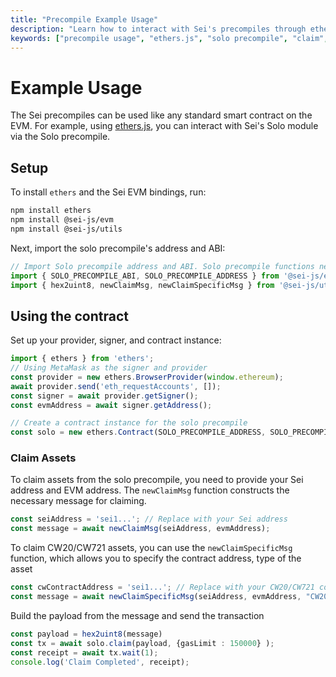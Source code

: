 ```yaml
---
title: "Precompile Example Usage"
description: "Learn how to interact with Sei's precompiles through ethers.js, including setup, claiming assets with solo precompile."
keywords: ["precompile usage", "ethers.js", "solo precompile", "claim", "sei contract interfaces"]
---
```



# Example Usage

The Sei precompiles can be used like any standard smart contract on the EVM. For
example, using [ethers.js](https://docs.ethers.org/v6/), you can interact with
Sei's Solo module via the Solo precompile.

## Setup

To install `ethers` and the Sei EVM bindings, run:

```bash copy
npm install ethers
npm install @sei-js/evm
npm install @sei-js/utils
```

Next, import the solo precompile's address and ABI:

```typescript copy
// Import Solo precompile address and ABI. Solo precompile functions newClaimMsg and newClaimSpecificMsg allows you to create the claim message assets
import { SOLO_PRECOMPILE_ABI, SOLO_PRECOMPILE_ADDRESS } from '@sei-js/evm';
import { hex2uint8, newClaimMsg, newClaimSpecificMsg } from '@sei-js/utils'; 

```

## Using the contract

Set up your provider, signer, and contract instance:

```typescript copy
import { ethers } from 'ethers';
// Using MetaMask as the signer and provider
const provider = new ethers.BrowserProvider(window.ethereum);
await provider.send('eth_requestAccounts', []);
const signer = await provider.getSigner();
const evmAddress = await signer.getAddress();

// Create a contract instance for the solo precompile
const solo = new ethers.Contract(SOLO_PRECOMPILE_ADDRESS, SOLO_PRECOMPILE_ABI, signer);
```

### Claim Assets
To claim assets from the solo precompile, you need to provide your Sei address and EVM address. The `newClaimMsg` function constructs the necessary message for claiming.
```typescript copy
const seiAddress = 'sei1...'; // Replace with your Sei address
const message = await newClaimMsg(seiAddress, evmAddress);
```
To claim CW20/CW721 assets, you can use the `newClaimSpecificMsg` function, which allows you to specify the contract address, type of the asset
```typescript copy 
const cwContractAddress = 'sei1...'; // Replace with your CW20/CW721 contract address
const message = await newClaimSpecificMsg(seiAddress, evmAddress, "CW20", cwContractAddress);    // Replace the type with "CW721" for CW721 assets       
``` 
Build the payload from the message and send the transaction
```typescript copy
const payload = hex2uint8(message)
const tx = await solo.claim(payload, {gasLimit : 150000} ); 
const receipt = await tx.wait(1);
console.log('Claim Completed', receipt);
```

